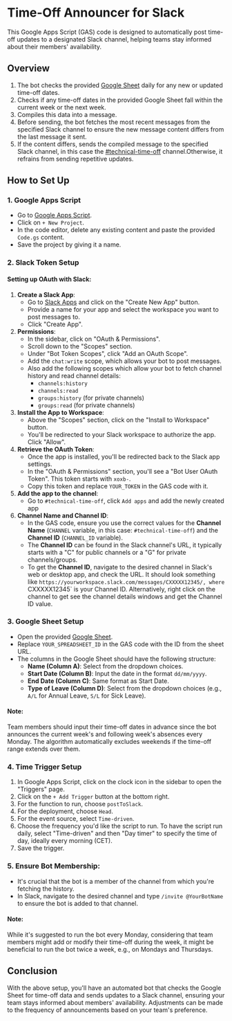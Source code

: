 # Time-Off Announcer for Slack

This Google Apps Script (GAS) code is designed to automatically post time-off updates to a designated Slack channel, helping teams stay informed about their members' availability.

## Overview

1. The bot checks the provided [Google Sheet](https://docs.google.com/spreadsheets/d/1-qxltbYl6316Y6ZMmkephI4Dc5fqp__rpZYjSg4inQk/edit#gid=1070316407) daily for any new or updated time-off dates.
2. Checks if any time-off dates in the provided Google Sheet fall within the current week or the next week.
3. Compiles this data into a message.
4. Before sending, the bot fetches the most recent messages from the specified Slack channel to ensure the new message content differs from the last message it sent.
5. If the content differs, sends the compiled message to the specified Slack channel, in this case the [#technical-time-off](https://api3workspace.slack.com/archives/C03L914J4ET) channel.Otherwise, it refrains from sending repetitive updates.

## How to Set Up

### 1. Google Apps Script

- Go to [Google Apps Script](https://script.google.com/).
- Click on `+ New Project`.
- In the code editor, delete any existing content and paste the provided `Code.gs` content.
- Save the project by giving it a name.

### 2. Slack Token Setup

#### Setting up OAuth with Slack:

1. **Create a Slack App**:
   - Go to [Slack Apps](https://api.slack.com/apps) and click on the "Create New App" button.
   - Provide a name for your app and select the workspace you want to post messages to.
   - Click "Create App".
2. **Permissions**:
   - In the sidebar, click on "OAuth & Permissions".
   - Scroll down to the "Scopes" section.
   - Under "Bot Token Scopes", click "Add an OAuth Scope".
   - Add the `chat:write` scope, which allows your bot to post messages.
   - Also add the following scopes which allow your bot to fetch channel history and read channel details:
     - `channels:history`
     - `channels:read`
     - `groups:history` (for private channels)
     - `groups:read` (for private channels)
3. **Install the App to Workspace**:
   - Above the "Scopes" section, click on the "Install to Workspace" button.
   - You'll be redirected to your Slack workspace to authorize the app. Click "Allow".
4. **Retrieve the OAuth Token**:
   - Once the app is installed, you'll be redirected back to the Slack app settings.
   - In the "OAuth & Permissions" section, you'll see a "Bot User OAuth Token". This token starts with `xoxb-`.
   - Copy this token and replace `YOUR_TOKEN` in the GAS code with it.
5. **Add the app to the channel**:
   - Go to `#technical-time-off`, click `Add apps` and add the newly created app
6. **Channel Name and Channel ID**:
   - In the GAS code, ensure you use the correct values for the **Channel Name** (`CHANNEL` variable, in this case: `#technical-time-off`) and the **Channel ID** (`CHANNEL_ID` variable).
   - The **Channel ID** can be found in the Slack channel's URL, it typically starts with a "C" for public channels or a "G" for private channels/groups.
   - To get the **Channel ID**, navigate to the desired channel in Slack's web or desktop app, and check the URL. It should look something like `https://yourworkspace.slack.com/messages/CXXXXX12345/, where `CXXXXX12345` is your Channel ID. Alternatively, right click on the channel to get see the channel details windows and get the Channel ID value.

### 3. Google Sheet Setup

- Open the provided [Google Sheet](https://docs.google.com/spreadsheets/d/1-qxltbYl6316Y6ZMmkephI4Dc5fqp__rpZYjSg4inQk/edit#gid=1070316407).
- Replace `YOUR_SPREADSHEET_ID` in the GAS code with the ID from the sheet URL.
- The columns in the Google Sheet should have the following structure:
  - **Name (Column A)**: Select from the dropdown choices.
  - **Start Date (Column B)**: Input the date in the format `dd/mm/yyyy`.
  - **End Date (Column C)**: Same format as Start Date.
  - **Type of Leave (Column D)**: Select from the dropdown choices (e.g., `A/L` for Annual Leave, `S/L` for Sick Leave).

#### Note:

Team members should input their time-off dates in advance since the bot announces the current week's and following week's absences every Monday. The algorithm automatically excludes weekends if the time-off range extends over them.

### 4. Time Trigger Setup

1. In Google Apps Script, click on the clock icon in the sidebar to open the "Triggers" page.
2. Click on the `+ Add Trigger` button at the bottom right.
3. For the function to run, choose `postToSlack`.
4. For the deployment, choose `Head`.
5. For the event source, select `Time-driven`.
6. Choose the frequency you'd like the script to run. To have the script run daily, select "Time-driven" and then "Day timer" to specify the time of day, ideally every morning (CET).
7. Save the trigger.

### 5. Ensure Bot Membership:

- It's crucial that the bot is a member of the channel from which you're fetching the history.
- In Slack, navigate to the desired channel and type `/invite @YourBotName` to ensure the bot is added to that channel.

#### Note:

While it's suggested to run the bot every Monday, considering that team members might add or modify their time-off during the week, it might be beneficial to run the bot twice a week, e.g., on Mondays and Thursdays.

## Conclusion

With the above setup, you'll have an automated bot that checks the Google Sheet for time-off data and sends updates to a Slack channel, ensuring your team stays informed about members' availability. Adjustments can be made to the frequency of announcements based on your team's preference.
